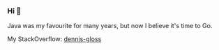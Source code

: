 ### Hi 👋

Java was my favourite for many years, but now I believe it's time to Go. 

My StackOverflow: [dennis-gloss](https://stackoverflow.com/users/10160865/dennis-gloss)
